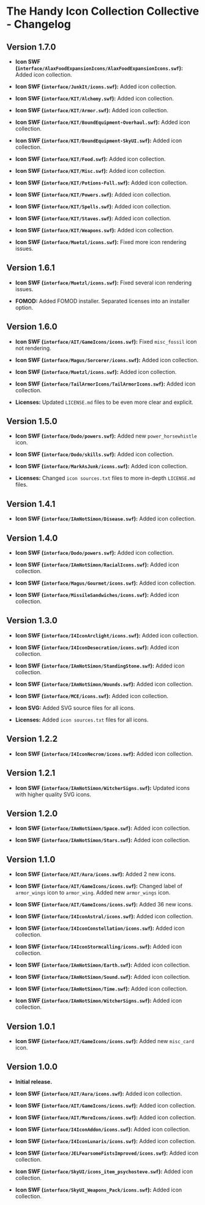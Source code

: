 # The Handy Icon Collection Collective - Changelog

## Version 1.7.0

- **Icon SWF (`interface/AlaxFoodExpansionIcons/AlaxFoodExpansionIcons.swf`):** Added icon collection.

- **Icon SWF (`interface/JunkIt/icons.swf`):** Added icon collection.

- **Icon SWF (`interface/KIT/Alchemy.swf`):** Added icon collection.

- **Icon SWF (`interface/KIT/Armor.swf`):** Added icon collection.

- **Icon SWF (`interface/KIT/BoundEquipment-Overhaul.swf`):** Added icon collection.

- **Icon SWF (`interface/KIT/BoundEquipment-SkyUI.swf`):** Added icon collection.

- **Icon SWF (`interface/KIT/Food.swf`):** Added icon collection.

- **Icon SWF (`interface/KIT/Misc.swf`):** Added icon collection.

- **Icon SWF (`interface/KIT/Potions-Full.swf`):** Added icon collection.

- **Icon SWF (`interface/KIT/Powers.swf`):** Added icon collection.

- **Icon SWF (`interface/KIT/Spells.swf`):** Added icon collection.

- **Icon SWF (`interface/KIT/Staves.swf`):** Added icon collection.

- **Icon SWF (`interface/KIT/Weapons.swf`):** Added icon collection.

- **Icon SWF (`interface/Muetzl/icons.swf`):** Fixed more icon rendering issues.

## Version 1.6.1

- **Icon SWF (`interface/Muetzl/icons.swf`):** Fixed several icon rendering issues.

- **FOMOD:** Added FOMOD installer. Separated licenses into an installer option.

## Version 1.6.0

- **Icon SWF (`interface/AIT/GameIcons/icons.swf`):** Fixed `misc_fossil` icon not rendering.

- **Icon SWF (`interface/Magus/Sorcerer/icons.swf`):** Added icon collection.

- **Icon SWF (`interface/Muetzl/icons.swf`):** Added icon collection.

- **Icon SWF (`interface/TailArmorIcons/TailArmorIcons.swf`):** Added icon collection.

- **Licenses:** Updated `LICENSE.md` files to be even more clear and explicit.

## Version 1.5.0

- **Icon SWF (`interface/Dodo/powers.swf`):** Added new `power_horsewhistle` icon.

- **Icon SWF (`interface/Dodo/skills.swf`):** Added icon collection.

- **Icon SWF (`interface/MarkAsJunk/icons.swf`):** Added icon collection.

- **Licenses:** Changed `icon sources.txt` files to more in-depth `LICENSE.md` files.

## Version 1.4.1

- **Icon SWF (`interface/IAmNotSimon/Disease.swf`):** Added icon collection.

## Version 1.4.0

- **Icon SWF (`interface/Dodo/powers.swf`):** Added icon collection.

- **Icon SWF (`interface/IAmNotSimon/RacialIcons.swf`):** Added icon collection.

- **Icon SWF (`interface/Magus/Gourmet/icons.swf`):** Added icon collection.

- **Icon SWF (`interface/MissileSandwiches/icons.swf`):** Added icon collection.

## Version 1.3.0

- **Icon SWF (`interface/I4IconArclight/icons.swf`):** Added icon collection.

- **Icon SWF (`interface/I4IconDesecration/icons.swf`):** Added icon collection.

- **Icon SWF (`interface/IAmNotSimon/StandingStone.swf`):** Added icon collection.

- **Icon SWF (`interface/IAmNotSimon/Wounds.swf`):** Added icon collection.

- **Icon SWF (`interface/MCE/icons.swf`):** Added icon collection.

- **Icon SVG:** Added SVG source files for all icons.

- **Licenses:** Added `icon sources.txt` files for all icons.

## Version 1.2.2

- **Icon SWF (`interface/I4IconNecrom/icons.swf`):** Added icon collection.

## Version 1.2.1

- **Icon SWF (`interface/IAmNotSimon/WitcherSigns.swf`):** Updated icons with higher quality SVG icons.

## Version 1.2.0

- **Icon SWF (`interface/IAmNotSimon/Space.swf`):** Added icon collection.

- **Icon SWF (`interface/IAmNotSimon/Stars.swf`):** Added icon collection.

## Version 1.1.0

- **Icon SWF (`interface/AIT/Aura/icons.swf`):** Added 2 new icons.

- **Icon SWF (`interface/AIT/GameIcons/icons.swf`):** Changed label of `armor_wings` icon to `armor_wing`. Added new `armor_wings` icon.

- **Icon SWF (`interface/AIT/GameIcons/icons.swf`):** Added 36 new icons.

- **Icon SWF (`interface/I4IconAstral/icons.swf`):** Added icon collection.

- **Icon SWF (`interface/I4IconConstellation/icons.swf`):** Added icon collection.

- **Icon SWF (`interface/I4IconStormcalling/icons.swf`):** Added icon collection.

- **Icon SWF (`interface/IAmNotSimon/Earth.swf`):** Added icon collection.

- **Icon SWF (`interface/IAmNotSimon/Sound.swf`):** Added icon collection.

- **Icon SWF (`interface/IAmNotSimon/Time.swf`):** Added icon collection.

- **Icon SWF (`interface/IAmNotSimon/WitcherSigns.swf`):** Added icon collection.

## Version 1.0.1

- **Icon SWF (`interface/AIT/GameIcons/icons.swf`):** Added new `misc_card` icon.

## Version 1.0.0

- **Initial release.**

- **Icon SWF (`interface/AIT/Aura/icons.swf`):** Added icon collection.

- **Icon SWF (`interface/AIT/GameIcons/icons.swf`):** Added icon collection.

- **Icon SWF (`interface/AIT/MoreIcons/icons.swf`):** Added icon collection.

- **Icon SWF (`interface/I4IconAddon/icons.swf`):** Added icon collection.

- **Icon SWF (`interface/I4IconLunaris/icons.swf`):** Added icon collection.

- **Icon SWF (`interface/JELFearsomeFistsImproved/icons.swf`):** Added icon collection.

- **Icon SWF (`interface/SkyUI/icons_item_psychosteve.swf`):** Added icon collection.

- **Icon SWF (`interface/SkyUI_Weapons_Pack/icons.swf`):** Added icon collection.
